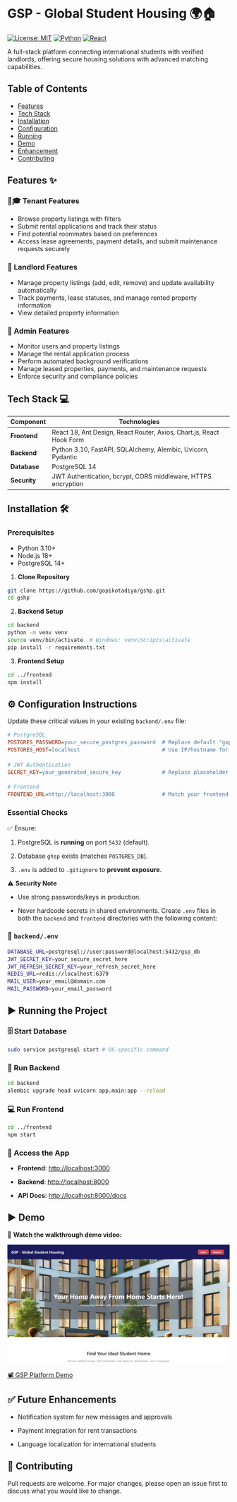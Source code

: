 # GSP - Global Student Housing 🌍🏠
[![License: MIT](https://img.shields.io/badge/License-MIT-blue.svg)](https://opensource.org/licenses/MIT)
[![Python](https://img.shields.io/badge/Python-3.10%2B-blue)](https://python.org)
[![React](https://img.shields.io/badge/React-18%2B-blue)](https://react.dev)

A full-stack platform connecting international students with verified landlords, offering secure housing solutions with advanced matching capabilities.

## Table of Contents
- [Features](#features-)
- [Tech Stack](#tech-stack-)
- [Installation](#installation-instructions-)
- [Configuration](#configuration-)
- [Running](#running-)
- [Demo](#demo-)
- [Enhancement](#future-enhancements-)
- [Contributing](#contributing-)

## Features ✨

### 👨🎓 Tenant Features
- Browse property listings with filters
- Submit rental applications and track their status
- Find potential roommates based on preferences
- Access lease agreements, payment details, and submit maintenance requests securely

### 👔 Landlord Features
- Manage property listings (add, edit, remove) and update availability automatically
- Track payments, lease statuses, and manage rented property information
- View detailed property information

### 👮 Admin Features
- Monitor users and property listings
- Manage the rental application process
- Perform automated background verifications
- Manage leased properties, payments, and maintenance requests
- Enforce security and compliance policies

## Tech Stack 💻

| Component | Technologies |
|--|--|
| **Frontend** | React 18, Ant Design, React Router, Axios, Chart.js, React Hook Form  |
| **Backend** | Python 3.10, FastAPI, SQLAlchemy, Alembic, Uvicorn, Pydantic  |
| **Database** | PostgreSQL 14  |
| **Security** | JWT Authentication, bcrypt, CORS middleware, HTTPS encryption  |

## Installation 🛠️

### Prerequisites
- Python 3.10+
- Node.js 18+
- PostgreSQL 14+

1. **Clone Repository**
```bash
git clone https://github.com/gopikotadiya/gshp.git
cd gshp
```

2. **Backend Setup**
```bash
cd backend
python -m venv venv
source venv/bin/activate  # Windows: venv\Scripts\activate
pip install -r requirements.txt
```

3. **Frontend Setup**
```bash
cd ../frontend
npm install
```

## ⚙️ Configuration Instructions

Update these critical values in your existing `backend/.env` file:  

```ini
# PostgreSQL 
POSTGRES_PASSWORD=your_secure_postgres_password  # Replace default "gopi2512"  
POSTGRES_HOST=localhost                          # Use IP/hostname for remote databases  

# JWT Authentication 
SECRET_KEY=your_generated_secure_key             # Replace placeholder (e.g., use `openssl rand -hex 32`)  

# Frontend 
FRONTEND_URL=http://localhost:3000               # Match your frontend's running address  
```
### Essential Checks

✅ Ensure:

1.  PostgreSQL is  **running**  on port  `5432`  (default).
    
2.  Database  `ghsp`  exists (matches  `POSTGRES_DB`).
    
3.  `.env`  is added to  `.gitignore`  to  **prevent exposure**.
    

⚠️  **Security Note**

-   Use strong passwords/keys in production.
    
-   Never hardcode secrets in shared environments.
Create `.env` files in both the `backend` and `frontend` directories with the following content:

### 🔐 `backend/.env`

```bash
DATABASE_URL=postgresql://user:password@localhost:5432/gsp_db
JWT_SECRET_KEY=your_secure_secret_here
JWT_REFRESH_SECRET_KEY=your_refresh_secret_here
REDIS_URL=redis://localhost:6379
MAIL_USER=your_email@domain.com
MAIL_PASSWORD=your_email_password
```

## ▶️ Running the Project

### 🗄️ Start Database

```bash
sudo service postgresql start # OS-specific command
```

### 🚀 Run Backend

```bash
cd backend
alembic upgrade head uvicorn app.main:app --reload
``` 


### 💻 Run Frontend

```bash
cd ../frontend
npm start
``` 


### 🔗 Access the App

-   **Frontend**: [http://localhost:3000](http://localhost:3000)
    
-   **Backend**: [http://localhost:8000](http://localhost:8000)
    
-   **API Docs**: [http://localhost:8000/docs](http://localhost:8000/docs)
    


## ▶️ Demo
🎥 **Watch the walkthrough demo video:**  

![alt text](image.png)

[📽️ GSP Platform Demo](demo/Project%20Demo.mp4)

## ✅ Future Enhancements

-   Notification system for new messages and approvals
    
-   Payment integration for rent transactions
    
-   Language localization for international students


## 🤝 Contributing

Pull requests are welcome. For major changes, please open an issue first to discuss what you would like to change.
